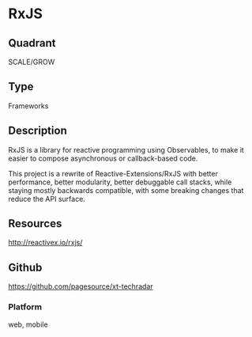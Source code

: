 # RxJS

## Quadrant
SCALE/GROW

## Type
Frameworks

## Description
RxJS is a library for reactive programming using Observables, to make it easier to compose asynchronous or callback-based code. 

This project is a rewrite of Reactive-Extensions/RxJS with better performance, better modularity, better debuggable call stacks, while staying mostly backwards compatible, with some breaking changes that reduce the API surface.

## Resources
http://reactivex.io/rxjs/


## Github
https://github.com/pagesource/xt-techradar

### Platform
web, mobile